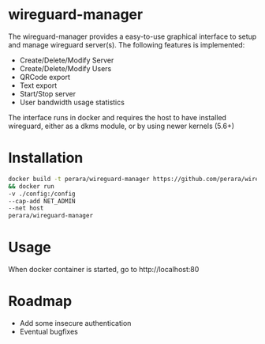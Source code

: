# wireguard-manager
The wireguard-manager provides a easy-to-use graphical interface to setup and manage wireguard server(s).
The following features is implemented:
* Create/Delete/Modify Server
* Create/Delete/Modify Users
* QRCode export
* Text export
* Start/Stop server
* User bandwidth usage statistics

The interface runs in docker and requires the host to have installed wireguard, either as a dkms module, or by using newer kernels (5.6+)

# Installation
```bash
docker build -t perara/wireguard-manager https://github.com/perara/wireguard-manager.git \
&& docker run
-v ./config:/config
--cap-add NET_ADMIN
--net host
perara/wireguard-manager 
```

# Usage
When docker container is started, go to http://localhost:80

# Roadmap
* Add some insecure authentication
* Eventual bugfixes
